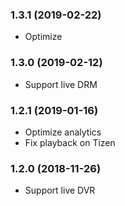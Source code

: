 ### 1.3.1 (2019-02-22)
- Optimize

### 1.3.0 (2019-02-12)
- Support live DRM

### 1.2.1 (2019-01-16)
- Optimize analytics
- Fix playback on Tizen

### 1.2.0 (2018-11-26)
- Support live DVR